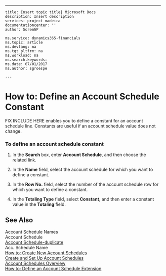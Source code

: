 ---
    title: Insert topic title| Microsoft Docs
    description: Insert description
    services: project-madeira
    documentationcenter: ''
    author: SorenGP

    ms.service: dynamics365-financials
    ms.topic: article
    ms.devlang: na
    ms.tgt_pltfrm: na
    ms.workload: na
    ms.search.keywords:
    ms.date: 07/01/2017
    ms.author: sgroespe

    ---
# How to: Define an Account Schedule Constant
FIX INCLUDE HERE<!--[!INCLUDE[navnow](../../ApplicationDesign/includes/navnow_md.md)] --> enables you to define a constant for an account schedule line. Constants are useful if an account schedule value does not change.  
  
### To define an account schedule constant  
  
1.  In the **Search** box, enter **Account Schedule**, and then choose the related link.  
  
2.  In the **Name** field, select the account schedule for which you want to define a constant.  
  
3.  In the **Row No.** field, select the number of the account schedule row for which you want to define a constant.  
  
4.  In the **Totaling Type** field, select **Constant**, and then enter a constant value in the **Totaling** field.  
  
## See Also  
 Account Schedule Names   
 Account Schedule   
 [Account Schedule-duplicate](../Topic/\($%20R_25%20Account%20Schedule%20$\)-duplicate.md)   
 Acc. Schedule Name   
 [How to: Create New Account Schedules](../../BusinessIntelligence/how-to-create-new-account-schedules.md)   
 [Create and Set Up Account Schedules](../../BusinessIntelligence/create-and-set-up-account-schedules.md)   
 [Account Schedules Overview](../../LocalFunctionalityForMicrosoftDynamicsNav2016/Russia/account-schedules-overview.md)   
 [How to: Define an Account Schedule Extension](../../LocalFunctionalityForMicrosoftDynamicsNav2016/Russia/how-to-define-an-account-schedule-extension.md)